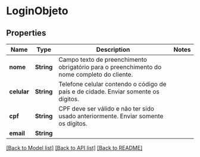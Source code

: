 # LoginObjeto

## Properties
Name | Type | Description | Notes
------------ | ------------- | ------------- | -------------
**nome** | **String** | Campo texto de preenchimento obrigatório para o preenchimento do nome completo do cliente. | 
**celular** | **String** | Telefone celular contendo o código de país e de cidade. Enviar somente os dígitos. | 
**cpf** | **String** | CPF deve ser válido e não ter sido usado anteriormente. Enviar somente os dígitos. | 
**email** | **String** |  | 

[[Back to Model list]](../README.md#documentation-for-models) [[Back to API list]](../README.md#documentation-for-api-endpoints) [[Back to README]](../README.md)


